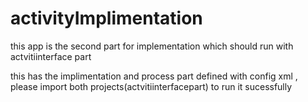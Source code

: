 activityImplimentation
======================

this app is the second part for implementation which should run with actvitiinterface part
 
 
 this has the implimentation and process part defined with config xml , please import both projects(actvitiinterfacepart) to run it sucessfully
